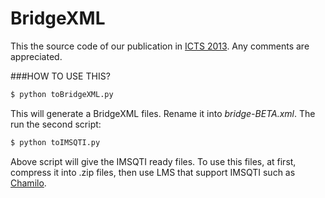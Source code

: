 BridgeXML
=========

This the source code of our publication in [ICTS 2013](http://icts.if.its.ac.id/openaccess/2013/PP_36_PAPER_9.html). Any comments are appreciated.  

###HOW TO USE THIS?

```sh
$ python toBridgeXML.py
```

This will generate a BridgeXML files. Rename it into *bridge-BETA.xml*. The run the second script:

```sh
$ python toIMSQTI.py
```

Above script will give the IMSQTI ready files. To use this files, at first, compress it into .zip files, then use LMS that support IMSQTI such as [Chamilo](http://www.chamilo.org/).



